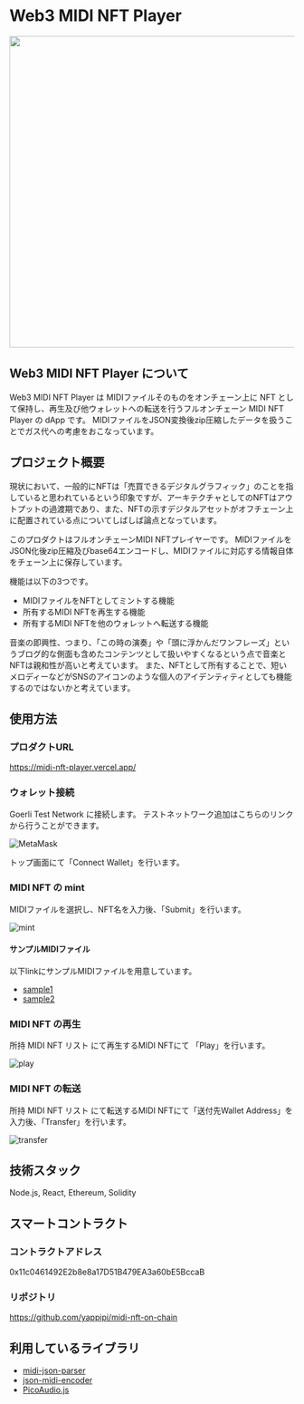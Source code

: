 # Web3 MIDI NFT Player

<img src="https://user-images.githubusercontent.com/115483245/200170796-e4208a09-f0d6-423c-946c-83b6059c543e.png" width="550">

## Web3 MIDI NFT Player について

Web3 MIDI NFT Player は MIDIファイルそのものをオンチェーン上に NFT として保持し、再生及び他ウォレットへの転送を行うフルオンチェーン MIDI NFT Player の dApp です。
MIDIファイルをJSON変換後zip圧縮したデータを扱うことでガス代への考慮をおこなっています。

## プロジェクト概要

現状において、一般的にNFTは「売買できるデジタルグラフィック」のことを指していると思われているという印象ですが、アーキテクチャとしてのNFTはアウトプットの過渡期であり、また、NFTの示すデジタルアセットがオフチェーン上に配置されている点についてしばしば論点となっています。

このプロダクトはフルオンチェーンMIDI NFTプレイヤーです。
MIDIファイルをJSON化後zip圧縮及びbase64エンコードし、MIDIファイルに対応する情報自体をチェーン上に保存しています。

機能は以下の3つです。

- MIDIファイルをNFTとしてミントする機能
- 所有するMIDI NFTを再生する機能
- 所有するMIDI NFTを他のウォレットへ転送する機能

音楽の即興性、つまり、「この時の演奏」や「頭に浮かんだワンフレーズ」というブログ的な側面も含めたコンテンツとして扱いやすくなるという点で音楽とNFTは親和性が高いと考えています。
また、NFTとして所有することで、短いメロディーなどがSNSのアイコンのような個人のアイデンティティとしても機能するのではないかと考えています。

## 使用方法

### プロダクトURL

https://midi-nft-player.vercel.app/

### ウォレット接続

Goerli Test Network に接続します。
テストネットワーク追加はこちらのリンクから行うことができます。

![MetaMask](https://user-images.githubusercontent.com/115483245/199988714-c3324a4e-cc30-48f6-90bc-065d03652427.png)

トップ画面にて「Connect Wallet」を行います。

### MIDI NFT の mint

MIDIファイルを選択し、NFT名を入力後、「Submit」を行います。

![mint](https://user-images.githubusercontent.com/115483245/200168525-644c18e2-00b4-4d6e-9c73-072c9438bac8.png)

#### サンプルMIDIファイル

以下linkにサンプルMIDIファイルを用意しています。

- [sample1](https://midi-nft-player.vercel.app/midi/because.mid)
- [sample2](https://midi-nft-player.vercel.app/midi/A_F_NO7_01.mid)

### MIDI NFT の再生

所持 MIDI NFT リスト にて再生するMIDI NFTにて 「Play」を行います。

![play](https://user-images.githubusercontent.com/115483245/200168518-9b059078-0604-48d4-91db-9f85a26dd754.png)

### MIDI NFT の転送

所持 MIDI NFT リスト にて転送するMIDI NFTにて「送付先Wallet Address」を入力後、「Transfer」を行います。

![transfer](https://user-images.githubusercontent.com/115483245/200168520-27dfac21-8208-44f6-a7be-0f899b334970.png)

## 技術スタック

Node.js, React, Ethereum, Solidity

## スマートコントラクト

### コントラクトアドレス

0x11c0461492E2b8e8a17D51B479EA3a60bE5BccaB

### リポジトリ

https://github.com/yappipi/midi-nft-on-chain

## 利用しているライブラリ

- [midi-json-parser](https://github.com/chrisguttandin/midi-json-parser)
- [json-midi-encoder](https://github.com/chrisguttandin/json-midi-encoder)
- [PicoAudio.js](https://github.com/cagpie/PicoAudio.js)
